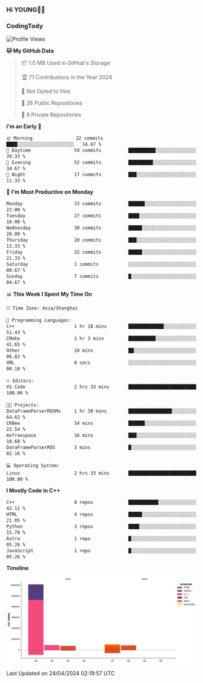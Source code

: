 <!--
**IHKYoung/IHKYoung** is a ✨ _special_ ✨ repository because its `README.md` (this file) appears on your GitHub profile.

Here are some ideas to get you started:

- 🔭 I’m currently working on ...
- 🌱 I’m currently learning ...
- 👯 I’m looking to collaborate on ...
- 🤔 I’m looking for help with ...
- 💬 Ask me about ...
- 📫 How to reach me: ...
- 😄 Pronouns: ...
- ⚡ Fun fact: ...
-->

### Hi YOUNG👋🏻


### CodingTody
<!--START_SECTION:waka-->
![Profile Views](http://img.shields.io/badge/Profile%20Views-4-blue)

**🐱 My GitHub Data** 

> 📦 1.0 MB Used in GitHub's Storage 
 > 
> 🏆 71 Contributions in the Year 2024
 > 
> 🚫 Not Opted to Hire
 > 
> 📜 26 Public Repositories 
 > 
> 🔑 9 Private Repositories 
 > 
**I'm an Early 🐤** 

```text
🌞 Morning                22 commits          ████░░░░░░░░░░░░░░░░░░░░░   14.67 % 
🌆 Daytime                59 commits          ██████████░░░░░░░░░░░░░░░   39.33 % 
🌃 Evening                52 commits          █████████░░░░░░░░░░░░░░░░   34.67 % 
🌙 Night                  17 commits          ███░░░░░░░░░░░░░░░░░░░░░░   11.33 % 
```
📅 **I'm Most Productive on Monday** 

```text
Monday                   33 commits          ██████░░░░░░░░░░░░░░░░░░░   22.00 % 
Tuesday                  27 commits          ████░░░░░░░░░░░░░░░░░░░░░   18.00 % 
Wednesday                30 commits          █████░░░░░░░░░░░░░░░░░░░░   20.00 % 
Thursday                 20 commits          ███░░░░░░░░░░░░░░░░░░░░░░   13.33 % 
Friday                   32 commits          █████░░░░░░░░░░░░░░░░░░░░   21.33 % 
Saturday                 1 commits           ░░░░░░░░░░░░░░░░░░░░░░░░░   00.67 % 
Sunday                   7 commits           █░░░░░░░░░░░░░░░░░░░░░░░░   04.67 % 
```


📊 **This Week I Spent My Time On** 

```text
🕑︎ Time Zone: Asia/Shanghai

💬 Programming Languages: 
C++                      1 hr 18 mins        █████████████░░░░░░░░░░░░   51.43 % 
CMake                    1 hr 3 mins         ██████████░░░░░░░░░░░░░░░   41.65 % 
Other                    10 mins             ██░░░░░░░░░░░░░░░░░░░░░░░   06.82 % 
XML                      0 secs              ░░░░░░░░░░░░░░░░░░░░░░░░░   00.10 % 

🔥 Editors: 
VS Code                  2 hrs 33 mins       █████████████████████████   100.00 % 

🐱‍💻 Projects: 
DataFrameParserROSMo     1 hr 38 mins        ████████████████░░░░░░░░░   64.62 % 
CKNew                    34 mins             ██████░░░░░░░░░░░░░░░░░░░   22.54 % 
mofreespace              16 mins             ███░░░░░░░░░░░░░░░░░░░░░░   10.68 % 
DataFrameParserROS       3 mins              █░░░░░░░░░░░░░░░░░░░░░░░░   02.16 % 

💻 Operating System: 
Linux                    2 hrs 33 mins       █████████████████████████   100.00 % 
```

**I Mostly Code in C++** 

```text
C++                      8 repos             ███████████░░░░░░░░░░░░░░   42.11 % 
HTML                     4 repos             █████░░░░░░░░░░░░░░░░░░░░   21.05 % 
Python                   3 repos             ████░░░░░░░░░░░░░░░░░░░░░   15.79 % 
Astro                    1 repo              █░░░░░░░░░░░░░░░░░░░░░░░░   05.26 % 
JavaScript               1 repo              █░░░░░░░░░░░░░░░░░░░░░░░░   05.26 % 
```



**Timeline**

![Lines of Code chart](https://raw.githubusercontent.com/IHKYoung/IHKYoung/baseline/assets/bar_graph.png)


 Last Updated on 24/04/2024 02:19:57 UTC
<!--END_SECTION:waka-->
